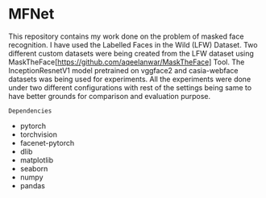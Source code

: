 # MFNet
This repository contains my work done on the problem of masked face recognition. 
I have used the Labelled Faces in the Wild (LFW) Dataset. 
Two different custom datasets were being created from the LFW dataset using MaskTheFace[https://github.com/aqeelanwar/MaskTheFace] Tool.
The InceptionResnetV1 model pretrained on vggface2 and casia-webface datasets was being used for experiments.
All the experiments were done under two different configurations with rest of the settings being same to have better grounds for comparison and evaluation purpose.

`Dependencies`
- pytorch
- torchvision
- facenet-pytorch
- dlib
- matplotlib
- seaborn
- numpy
- pandas

